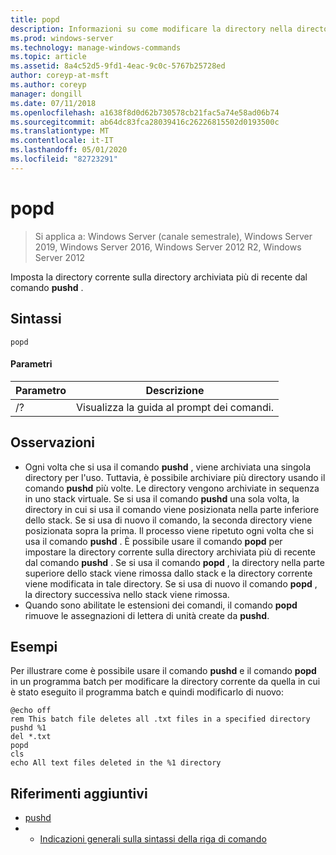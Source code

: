 ```yaml
---
title: popd
description: Informazioni su come modificare la directory nella directory archiviata più di recente dal comando pushd.
ms.prod: windows-server
ms.technology: manage-windows-commands
ms.topic: article
ms.assetid: 8a4c52d5-9fd1-4eac-9c0c-5767b25728ed
author: coreyp-at-msft
ms.author: coreyp
manager: dongill
ms.date: 07/11/2018
ms.openlocfilehash: a1638f8d0d62b730578cb21fac5a74e58ad06b74
ms.sourcegitcommit: ab64dc83fca28039416c26226815502d0193500c
ms.translationtype: MT
ms.contentlocale: it-IT
ms.lasthandoff: 05/01/2020
ms.locfileid: "82723291"
---
```

# <a name="popd"></a>popd

> Si applica a: Windows Server (canale semestrale), Windows Server 2019, Windows Server 2016, Windows Server 2012 R2, Windows Server 2012

Imposta la directory corrente sulla directory archiviata più di recente dal comando **pushd** .


## <a name="syntax"></a>Sintassi
```
popd
```

#### <a name="parameters"></a>Parametri
|Parametro|Descrizione|
|-------|--------|
|/?|Visualizza la guida al prompt dei comandi.|

## <a name="remarks"></a>Osservazioni
-   Ogni volta che si usa il comando **pushd** , viene archiviata una singola directory per l'uso. Tuttavia, è possibile archiviare più directory usando il comando **pushd** più volte.
    Le directory vengono archiviate in sequenza in uno stack virtuale. Se si usa il comando **pushd** una sola volta, la directory in cui si usa il comando viene posizionata nella parte inferiore dello stack. Se si usa di nuovo il comando, la seconda directory viene posizionata sopra la prima. Il processo viene ripetuto ogni volta che si usa il comando **pushd** .
    È possibile usare il comando **popd** per impostare la directory corrente sulla directory archiviata più di recente dal comando **pushd** . Se si usa il comando **popd** , la directory nella parte superiore dello stack viene rimossa dallo stack e la directory corrente viene modificata in tale directory. Se si usa di nuovo il comando **popd** , la directory successiva nello stack viene rimossa.
-   Quando sono abilitate le estensioni dei comandi, il comando **popd** rimuove le assegnazioni di lettera di unità create da **pushd**.

## <a name="examples"></a><a name="BKMK_examples"></a>Esempi
Per illustrare come è possibile usare il comando **pushd** e il comando **popd** in un programma batch per modificare la directory corrente da quella in cui è stato eseguito il programma batch e quindi modificarlo di nuovo:

```
@echo off
rem This batch file deletes all .txt files in a specified directory
pushd %1
del *.txt
popd
cls
echo All text files deleted in the %1 directory
```

## <a name="additional-references"></a>Riferimenti aggiuntivi
-   [pushd](pushd.md)
-   - [Indicazioni generali sulla sintassi della riga di comando](command-line-syntax-key.md)

